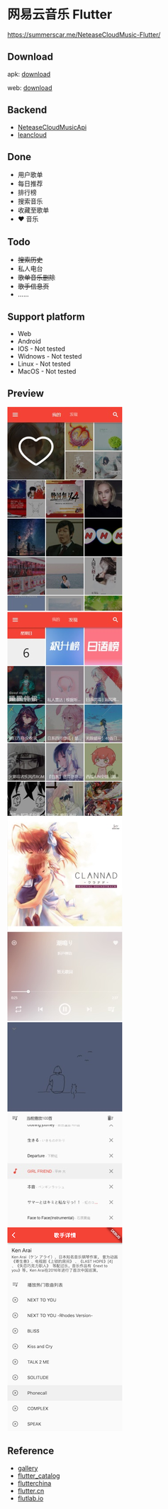 # 网易云音乐 Flutter

https://summerscar.me/NeteaseCloudMusic-Flutter/

## Download

apk: [download](https://github.com/summerscar/NeteaseCloudMusic-Flutter/releases)

web: [download](https://github.com/summerscar/NeteaseCloudMusic-Flutter/releases)

## Backend
* [NeteaseCloudMusicApi](https://binaryify.github.io/NeteaseCloudMusicApi)
* [leancloud](https://leancloud.app/)

## Done
* 用户歌单
* 每日推荐
* 排行榜
* 搜索音乐
* 收藏至歌单
* ❤ 音乐


## Todo
* ~~搜索历史~~
* 私人电台
* ~~歌单音乐删除~~
* ~~歌手信息页~~
* ......

## Support platform
* Web
* Android
* IOS - Not tested
* Widnows - Not tested
* Linux - Not tested
* MacOS - Not tested

## Preview
![](preview/00.jpg)
![](preview/01.jpg)
![](preview/02.jpg)
![](preview/04.jpg)
![](preview/05.png)

## Reference
* [gallery](https://github.com/flutter/gallery)
* [flutter_catalog](https://github.com/X-Wei/flutter_catalog)
* [flutterchina](https://flutterchina.club/)
* [flutter.cn](https://flutter.cn/)
* [flutlab.io](https://flutlab.io/)
